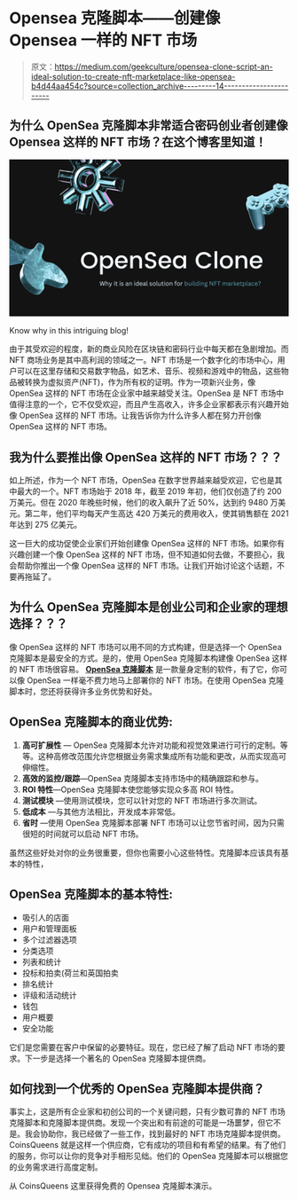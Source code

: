 # Opensea 克隆脚本——创建像 Opensea 一样的 NFT 市场

> 原文：<https://medium.com/geekculture/opensea-clone-script-an-ideal-solution-to-create-nft-marketplace-like-opensea-b4d44aa454c?source=collection_archive---------14----------------------->

## 为什么 OpenSea 克隆脚本非常适合密码创业者创建像 Opensea 这样的 NFT 市场？在这个博客里知道！

![](img/b34205820fa8aa25de4f1336ca66d121.png)

Know why in this intriguing blog!

由于其受欢迎的程度，新的商业风险在区块链和密码行业中每天都在急剧增加。而 NFT 商场业务是其中高利润的领域之一。NFT 市场是一个数字化的市场中心，用户可以在这里存储和交易数字物品，如艺术、音乐、视频和游戏中的物品，这些物品被转换为虚拟资产(NFT)，作为所有权的证明。作为一项新兴业务，像 OpenSea 这样的 NFT 市场在企业家中越来越受关注。OpenSea 是 NFT 市场中值得注意的一个，它不仅受欢迎，而且产生高收入，许多企业家都表示有兴趣开始像 OpenSea 这样的 NFT 市场。让我告诉你为什么许多人都在努力开创像 OpenSea 这样的 NFT 市场。

## 我为什么要推出像 OpenSea 这样的 NFT 市场？？？

如上所述，作为一个 NFT 市场，OpenSea 在数字世界越来越受欢迎，它也是其中最大的一个。NFT 市场始于 2018 年，截至 2019 年初，他们仅创造了约 200 万美元。但在 2020 年晚些时候，他们的收入飙升了近 50%，达到约 9480 万美元。第二年，他们平均每天产生高达 420 万美元的费用收入，使其销售额在 2021 年达到 275 亿美元。

这一巨大的成功促使企业家们开始创建像 OpenSea 这样的 NFT 市场。如果你有兴趣创建一个像 OpenSea 这样的 NFT 市场，但不知道如何去做，不要担心，我会帮助你推出一个像 OpenSea 这样的 NFT 市场。让我们开始讨论这个话题，不要再拖延了。

## 为什么 OpenSea 克隆脚本是创业公司和企业家的理想选择？？？

像 OpenSea 这样的 NFT 市场可以用不同的方式构建，但是选择一个 OpenSea 克隆脚本是最安全的方式。是的，使用 OpenSea 克隆脚本构建像 OpenSea 这样的 NFT 市场很容易。 [**OpenSea 克隆脚本**](https://coinsqueens.com/opensea-clone-script?utm_source=openseaclsctop&utm_medium=mediumGC&utm_campaign=RJ) 是一款量身定制的软件，有了它，你可以像 OpenSea 一样毫不费力地马上部署你的 NFT 市场。在使用 OpenSea 克隆脚本时，您还将获得许多业务优势和好处。

## OpenSea 克隆脚本的商业优势:

1.  **高可扩展性** — OpenSea 克隆脚本允许对功能和视觉效果进行可行的定制。等等。这种高修改范围允许您根据业务需求集成所有功能和更改，从而实现高可伸缩性。
2.  **高效的监控/跟踪**—OpenSea 克隆脚本支持市场中的精确跟踪和参与。
3.  **ROI 特性**—OpenSea 克隆脚本使您能够实现众多高 ROI 特性。
4.  **测试模块** —使用测试模块，您可以针对您的 NFT 市场进行多次测试。
5.  **低成本** —与其他方法相比，开发成本非常低。
6.  **省时** —使用 OpenSea 克隆脚本部署 NFT 市场可以让您节省时间，因为只需很短的时间就可以启动 NFT 市场。

虽然这些好处对你的业务很重要，但你也需要小心这些特性。克隆脚本应该具有基本的特性，

## **OpenSea 克隆脚本的基本特性:**

*   吸引人的店面
*   用户和管理面板
*   多个过滤器选项
*   分类选项
*   列表和统计
*   投标和拍卖(荷兰和英国拍卖
*   排名统计
*   评级和活动统计
*   钱包
*   用户概要
*   安全功能

它们是您需要在客户中保留的必要特征。现在，您已经了解了启动 NFT 市场的要求。下一步是选择一个著名的 OpenSea 克隆脚本提供商。

## **如何找到一个优秀的 OpenSea 克隆脚本提供商？**

事实上，这是所有企业家和初创公司的一个关键问题，只有少数可靠的 NFT 市场克隆脚本和克隆脚本提供商。发现一个突出和有前途的可能是一场噩梦，但它不是。我会协助你，我已经做了一些工作，找到最好的 NFT 市场克隆脚本提供商。CoinsQueens 就是这样一个供应商，它有成功的项目和有希望的结果。有了他们的服务，你可以让你的竞争对手相形见绌。他们的 OpenSea 克隆脚本可以根据您的业务需求进行高度定制。

从 CoinsQueens 这里获得免费的 Opensea 克隆脚本演示。